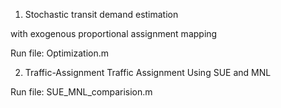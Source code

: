 
1. Stochastic transit demand estimation

  with exogenous proportional assignment mapping

Run file:
Optimization.m

2. Traffic-Assignment
  Traffic Assignment Using SUE and MNL
  
Run file:
SUE_MNL_comparision.m

